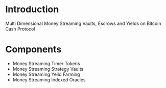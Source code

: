 # Introduction
Multi Dimensional Money Streaming Vaults, Escrows and Yields on Bitcoin Cash Protocol 

# Components
- Money Streaming Timer Tokens
- Money Streaming Strategy Vaults
- Money Streaming Yeild Farming
- Money Streaming Indexed Oracles
